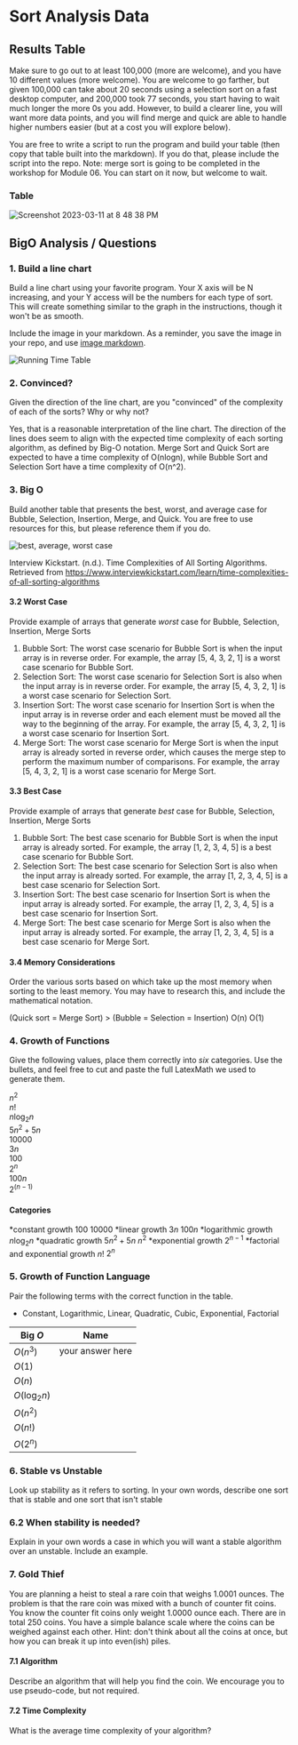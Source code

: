 # Sort Analysis Data

## Results Table
Make sure to go out to at least 100,000 (more are welcome), and you have 10 different values (more welcome). You are welcome to go farther, but given 100,000 can take about 20 seconds using a selection sort on a fast desktop computer, and 200,000 took 77 seconds, you start having to wait much longer the more 0s you add. However, to build a clearer line, you will want more data points, and you will find merge and quick are able to handle higher numbers easier (but at a cost you will explore below). 

You are free to write a script to run the program and build your table (then copy that table built into the markdown). If you do that, please include the script into the repo.  Note: merge sort is going to be completed in the workshop for Module 06. You can start on it now, but welcome to wait.

### Table

![Screenshot 2023-03-11 at 8 48 38 PM](https://user-images.githubusercontent.com/113164203/224519818-36bd95db-c881-49c8-961a-2cd7e1fa771e.png)




## BigO Analysis  / Questions

### 1. Build a line chart
Build a line chart using your favorite program. Your X axis will be N increasing, and your Y access will be the numbers for each type of sort. This will create something similar to the graph in the instructions, though it won't be as smooth.

Include the image in your markdown. As a reminder, you save the image in your repo, and use [image markdown].

![Running Time Table](https://user-images.githubusercontent.com/113164203/224525235-a041d180-982d-49bd-9fdc-00577d412540.png)


### 2. Convinced?
Given the direction of the line chart, are you "convinced" of the complexity of each of the sorts? Why or why not?

Yes, that is a reasonable interpretation of the line chart. The direction of the lines does seem to align with the expected time complexity of each sorting algorithm, as defined by Big-O notation. Merge Sort and Quick Sort are expected to have a time complexity of O(nlogn), while Bubble Sort and Selection Sort have a time complexity of O(n^2).


### 3. Big O
Build another table that presents the best, worst, and average case for Bubble, Selection, Insertion, Merge, and Quick. You are free to use resources for this, but please reference them if you do. 

![best, average, worst case](https://user-images.githubusercontent.com/113164203/224526879-32bcbe2f-b98f-489b-9899-d23e0af47aa2.png)

Interview Kickstart. (n.d.). Time Complexities of All Sorting Algorithms. Retrieved from https://www.interviewkickstart.com/learn/time-complexities-of-all-sorting-algorithms

#### 3.2 Worst Case
Provide example of arrays that generate _worst_ case for Bubble, Selection, Insertion, Merge Sorts

1. Bubble Sort: The worst case scenario for Bubble Sort is when the input array is in reverse order. For example, the array [5, 4, 3, 2, 1] is a worst case scenario for Bubble Sort.
2. Selection Sort: The worst case scenario for Selection Sort is also when the input array is in reverse order. For example, the array [5, 4, 3, 2, 1] is a worst case scenario for Selection Sort.
3. Insertion Sort: The worst case scenario for Insertion Sort is when the input array is in reverse order and each element must be moved all the way to the beginning of the array. For example, the array [5, 4, 3, 2, 1] is a worst case scenario for Insertion Sort.
4. Merge Sort: The worst case scenario for Merge Sort is when the input array is already sorted in reverse order, which causes the merge step to perform the maximum number of comparisons. For example, the array [5, 4, 3, 2, 1] is a worst case scenario for Merge Sort.

#### 3.3 Best Case
Provide example of arrays that generate _best_ case for Bubble, Selection, Insertion, Merge Sorts 

1. Bubble Sort: The best case scenario for Bubble Sort is when the input array is already sorted. For example, the array [1, 2, 3, 4, 5] is a best case scenario for Bubble Sort.
2. Selection Sort: The best case scenario for Selection Sort is also when the input array is already sorted. For example, the array [1, 2, 3, 4, 5] is a best case scenario for Selection Sort.
3. Insertion Sort: The best case scenario for Insertion Sort is when the input array is already sorted. For example, the array [1, 2, 3, 4, 5] is a best case scenario for Insertion Sort.
4. Merge Sort: The best case scenario for Merge Sort is also when the input array is already sorted. For example, the array [1, 2, 3, 4, 5] is a best case scenario for Merge Sort.

#### 3.4 Memory Considerations
Order the various sorts based on which take up the most memory when sorting to the least memory. You may have to research this, and include the mathematical notation. 

(Quick sort = Merge Sort) > (Bubble = Selection = Insertion)
        O(n)                            O(1)

### 4. Growth of Functions
Give the following values, place them correctly into *six* categories. Use the bullets, and feel free to cut and paste the full LatexMath we used to generate them.  

$n^2$  
$n!$  
$n\log_2n$  
$5n^2+5n$  
$10000$  
$3n$    
$100$  
$2^n$  
$100n$  
$2^{(n-1)}$
#### Categories

*constant growth
    $100$
    $10000$
*linear growth
    $3n$
    $100n$
*logarithmic growth
    $n\log_2n$
*quadratic growth
    $5n^2+5n$
    $n^2$
*exponential growth
    $2^{n-1}$
*factorial and exponential growth
    $n!$
    $2^n$


### 5. Growth of Function Language

Pair the following terms with the correct function in the table. 
* Constant, Logarithmic, Linear, Quadratic, Cubic, Exponential, Factorial

| Big $O$     |  Name  |
| ------      | ------ |
| $O(n^3)$    |  your answer here |
| $O(1)$      |   |
| $O(n)$      |   |
| $O(\log_2n)$ |   |
| $O(n^2)$    |   |
| $O(n!)$     |   |
| $O(2^n)$    |   |



### 6. Stable vs Unstable
Look up stability as it refers to sorting. In your own words, describe one sort that is stable and one sort that isn't stable  


### 6.2 When stability is needed?
Explain in your own words a case in which you will want a stable algorithm over an unstable. Include an example. 

### 7. Gold Thief

You are planning a heist to steal a rare coin that weighs 1.0001 ounces. The problem is that the rare coin was mixed with a bunch of counter fit coins. You know the counter fit coins only weight 1.0000 ounce each. There are in total 250 coins.  You have a simple balance scale where the coins can be weighed against each other. Hint: don't think about all the coins at once, but how you can break it up into even(ish) piles. 

#### 7.1 Algorithm
Describe an algorithm that will help you find the coin. We encourage you to use pseudo-code, but not required.

#### 7.2 Time Complexity
What is the average time complexity of your algorithm? 



<!-- links moved to bottom for easier reading in plain text (btw, this a comment that doesn't show in the webpage generated-->
[image markdown]: https://docs.github.com/en/get-started/writing-on-github/getting-started-with-writing-and-formatting-on-github/basic-writing-and-formatting-syntax#images
